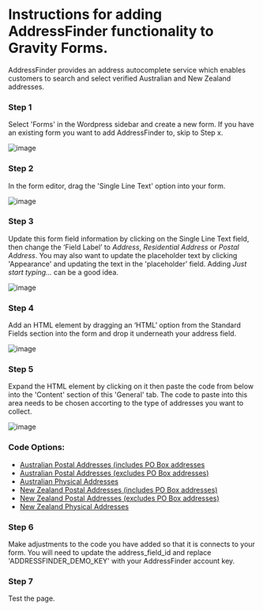 # Instructions for adding AddressFinder functionality to Gravity Forms.

AddressFinder provides an address autocomplete service which enables customers to search and select verified Australian and New Zealand addresses. 

### Step 1
Select 'Forms' in the Wordpress sidebar and create a new form. If you have an existing form you want to add AddressFinder to, skip to Step x.

![image](https://user-images.githubusercontent.com/23350144/68250392-b412c200-0085-11ea-93d6-210fe7a9d610.png)

### Step 2
In the form editor, drag the 'Single Line Text' option into your form.

![image](https://user-images.githubusercontent.com/23350144/68250477-e02e4300-0085-11ea-97a3-5d720041a980.png)

### Step 3
Update this form field information by clicking on the Single Line Text field, then change the ‘Field Label’ to *Address*, *Residential Address* or *Postal Address*. You may also want to update the placeholder text by clicking 'Appearance' and updating the text in the 'placeholder' field. Adding *Just start typing...* can be a good idea.

![image](https://user-images.githubusercontent.com/23350144/68250559-05bb4c80-0086-11ea-9cc8-3e20d914f49a.png)

### Step 4
Add an HTML element by dragging an ‘HTML’ option from the Standard Fields section into the form and drop it underneath your address field.

![image](https://user-images.githubusercontent.com/23350144/68250623-27b4cf00-0086-11ea-98bf-5250bae6b1cf.png)

### Step 5
Expand the HTML element by clicking on it then paste the code from below into the 'Content' section of this 'General' tab. The code to paste into this area needs to be chosen accorting to the type of addresses you want to collect.

![image](https://user-images.githubusercontent.com/23350144/68250686-4915bb00-0086-11ea-89db-3ee09ff284f2.png)

### Code Options:
- [Australian Postal Addresses (includes PO Box addresses](https://github.com/abletech/addressfinder-gravity-forms/blob/master/au-postal-with-po-boxes)
- [Australian Postal Addresses (excludes PO Box addresses)](https://github.com/abletech/addressfinder-gravity-forms/blob/master/au-postal-without-po-boxes)
- [Australian Physical Addresses](https://github.com/abletech/addressfinder-gravity-forms/blob/master/au-physical-addresses)
- [New Zealand Postal Addresses (includes PO Box addresses)](https://github.com/abletech/addressfinder-gravity-forms/blob/master/nz-postal-with-po-boxes)
- [New Zealand Postal Addresses (excludes PO Box addresses)](https://github.com/abletech/addressfinder-gravity-forms/blob/master/nz-postal-without-po-boxes)
- [New Zealand Physical Addresses](https://github.com/abletech/addressfinder-gravity-forms/blob/master/nz-physical-addresses)

### Step 6
Make adjustments to the code you have added so that it is connects to your form. You will need to update the address_field_id and replace 'ADDRESSFINDER_DEMO_KEY' with your AddressFinder account key.

### Step 7
Test the page.
